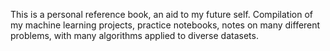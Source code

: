 This is a personal reference book, an aid to my future self. Compilation of my machine learning projects, practice notebooks, notes on many different problems, with many algorithms applied to diverse datasets. 
